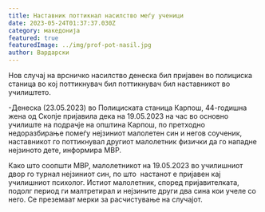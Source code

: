 ```yaml
---
title: Наставник поттикнал насилство меѓу ученици
date: 2023-05-24T01:37:37.030Z
category: македонија
featured: true
featuredImage: ../img/prof-pot-nasil.jpg
author: Вардарски
---
```

<!--StartFragment-->

Нов случај на врсничко насилство денеска бил пријавен во полициска станица во кој поттикнувач бил поттикнувач бил наставникот во училиштето.

\-Денеска (23.05.2023) во Полициската станица Карпош, 44-годишна жена од Скопје пријавила дека на 19.05.2023 на час во основно училиште на подрачје на општина Карпош, по претходно недоразбирање помеѓу нејзиниот малолетен син и негов соученик, наставникот го поттикнувал другиот малолетник физички да го нападне нејзиното дете, информира МВР.

Како што соопшти МВР, малолетникот на 19.05.2023 во училишниот двор го турнал нејзиниот син, по што  настанот е пријавен кај училишниот психолог. Истиот малолетник, според пријавителката, подолг период ги малтретирал и нејзините други два сина кои учеле со него. Се преземаат мерки за расчистување на случајот.

<!--EndFragment-->